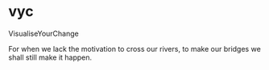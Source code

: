 # vyc
VisualiseYourChange


For when we lack the motivation to cross our rivers, to make our bridges we shall still make it happen. 
